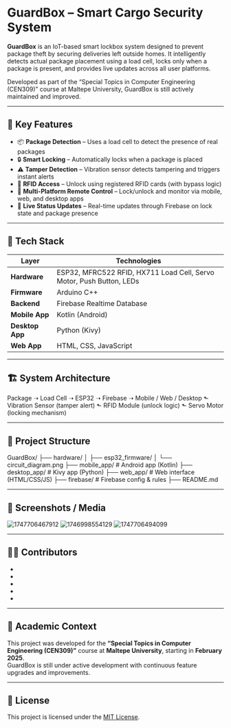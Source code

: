 # GuardBox – Smart Cargo Security System

**GuardBox** is an IoT-based smart lockbox system designed to prevent package theft by securing deliveries left outside homes. It intelligently detects actual package placement using a load cell, locks only when a package is present, and provides live updates across all user platforms.

Developed as part of the “Special Topics in Computer Engineering (CEN309)” course at Maltepe University, GuardBox is still actively maintained and improved.

---

## 🔐 Key Features

- 📦 **Package Detection** – Uses a load cell to detect the presence of real packages
- 🔒 **Smart Locking** – Automatically locks when a package is placed
- ⚠️ **Tamper Detection** – Vibration sensor detects tampering and triggers instant alerts
- 🪪 **RFID Access** – Unlock using registered RFID cards (with bypass logic)
- 📲 **Multi-Platform Remote Control** – Lock/unlock and monitor via mobile, web, and desktop apps
- 🔔 **Live Status Updates** – Real-time updates through Firebase on lock state and package presence

---

## 🧰 Tech Stack

| Layer          | Technologies                                                                 |
|----------------|------------------------------------------------------------------------------|
| **Hardware**   | ESP32, MFRC522 RFID, HX711 Load Cell, Servo Motor, Push Button, LEDs        |
| **Firmware**   | Arduino C++                                                                 |
| **Backend**    | Firebase Realtime Database                                                  |
| **Mobile App** | Kotlin (Android)                                                            |
| **Desktop App**| Python (Kivy)                                                               |
| **Web App**    | HTML, CSS, JavaScript                                                       |

---

## 🏗️ System Architecture

Package ➝ Load Cell ➝ ESP32 ➝ Firebase ➝ Mobile / Web / Desktop
⬑ Vibration Sensor (tamper alert)
⬑ RFID Module (unlock logic)
⬑ Servo Motor (locking mechanism)

---

## 📁 Project Structure

GuardBox/
├── hardware/
│ ├── esp32_firmware/
│ └── circuit_diagram.png
├── mobile_app/ # Android app (Kotlin)
├── desktop_app/ # Kivy app (Python)
├── web_app/ # Web interface (HTML/CSS/JS)
├── firebase/ # Firebase config & rules
├── README.md

---

## 📸 Screenshots / Media


![1747706467912](https://github.com/user-attachments/assets/76ea97d5-369c-425e-827b-66833e00296b)
![1746998554129](https://github.com/user-attachments/assets/cc036a0a-164d-4194-8173-f8cffcefc0a4)
![1747706494099](https://github.com/user-attachments/assets/278e82a4-e7bb-44b5-84f1-4d7482b6db93)

---

## 👨‍💻 Contributors

-
-
-
-
-

---

## 🏫 Academic Context

This project was developed for the **“Special Topics in Computer Engineering (CEN309)”** course at **Maltepe University**, starting in **February 2025**.  
GuardBox is still under active development with continuous feature upgrades and improvements.

---

## 📌 License

This project is licensed under the [MIT License](LICENSE).







